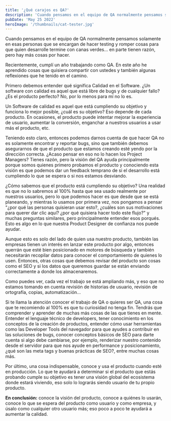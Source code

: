 ```yaml
---
title: '¿Qué carajos es QA?'
description: 'Cuando pensamos en el equipo de QA normalmente pensamos solamente en esas personas que se encargan de hacer testing y romper cosas para que quien desarrolle termine con canas verdes... en parte tienen razón, pero hay más cosas por hacer.'
pubDate: 'May 25 2022'
heroImage: '/thumbnails/cat-tester.jpg'
---
```


Cuando pensamos en el equipo de QA normalmente pensamos solamente en esas personas que se encargan de hacer testing y romper cosas para que quien desarrolle termine con canas verdes... en parte tienen razón, pero hay más cosas por hacer.

Recientemente, cumplí un año trabajando como QA. En este año he aprendido cosas que quisiera compartir con ustedes y también algunas reflexiones que he tenido en el camino.

Primero debemos entender qué significa Calidad en el Software. ¿Un software con calidad es aquel que está libre de bugs y de cualquier fallo? ¿Es el producto perfecto? No, por lo menos para mí no lo es.

Un Software de calidad es aquel que está cumpliendo su objetivo y funciona lo mejor posible, ¿cuál es su objetivo? Eso depende de cada producto. En ocasiones, el producto puede intentar mejorar la experiencia de usuario, aumentar la conversión, enganchar a nuestros usuarios a usar más el producto, etc.

Teniendo esto claro, entonces podemos darnos cuenta de que hacer QA no es solamente encontrar y reportar bugs, sino que también debemos asegurarnos de que el producto que estamos creando esté yendo por la dirección correcta. ¿Acaso pensar en eso no lo hacen los Project Managers? Tienes razón, pero la visión del QA ayuda principalmente porque somos quienes primero probamos el producto y conociendo esta visión es que podemos dar un feedback temprano de si el desarrollo está cumpliendo lo que se espera o si nos estamos desviando.

¿Cómo sabemos que el producto está cumpliendo su objetivo? Una realidad es que no lo sabremos al 100% hasta que sea usado realmente por nuestros usuarios, pero lo que podemos hacer es que desde que se está planeando, y mientras lo usamos por primera vez, nos pongamos a pensar "¿por qué las personas quisieran usar esto?, ¿cuáles son sus motivaciones para querer dar clic aquí? ¿por qué quisiera hacer todo este flujo?" y muchas preguntas similares, pero principalmente entender esos porqués. Esto es algo en lo que nuestra Product Designer de confianza nos puede ayudar.

Aunque esto es solo del lado de quien usa nuestro producto, también las empresas tienen un interés en lanzar este producto por algo, entonces querrán que esté bien posicionado en motores de búsqueda y también necesitarán recopilar datos para conocer el comportamiento de quienes lo usen. Entonces, otras cosas que debemos revisar del producto son cosas como el SEO y si los datos que queremos guardar se están enviando correctamente a donde los almacenaremos.

Como puedes ver, cada vez el trabajo se está ampliando más, y eso que no estamos tomando en cuenta revisión de historias de usuario, revisión de ortografía, copias, automatización...

Si te llama la atención conocer el trabajo de QA o quieres ser QA, una cosa que te recomiendo al 100% es que tu curiosidad no tenga fin. Tendrás que comprender y aprender de muchas más cosas de las que tienes en mente. Entender el lenguaje técnico de developers, tener conocimiento en los conceptos de la creación de productos, entender cómo usar herramientas como las Developer Tools del navegador para que ayudes a contribuir en las soluciones de bugs, conocer conceptos básicos de SEO para darte cuenta si algo debe cambiarse, por ejemplo, renderizar nuestro contenido desde el servidor para que nos ayude en performance y posicionamiento, ¿qué son las meta tags y buenas prácticas de SEO?, entre muchas cosas más.

Por último, una cosa indispensable, conoce y usa el producto cuando esté en producción. Lo que te ayudará a determinar si el producto que estás probando cumple su objetivo es tener una visión global del ecosistema donde estará viviendo, eso solo lo lograrás siendo usuario de tu propio producto.

**En conclusión:** conoce la visión del producto, conoce a quiénes lo usarán, conoce lo que se espera del producto como usuario y como empresa, y úsalo como cualquier otro usuario más; eso poco a poco te ayudará a aumentar la calidad.

